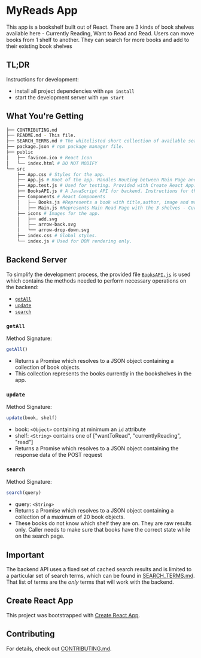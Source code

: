 # MyReads App

This app is a bookshelf built out of React. There are 3 kinds of book shelves available here - Currently Reading, Want to Read and Read. Users can move books from 1 shelf to another. They can search for more books and add to their existing book shelves

## TL;DR

Instructions for development:

* install all project dependencies with `npm install`
* start the development server with `npm start`

## What You're Getting
```bash
├── CONTRIBUTING.md
├── README.md - This file.
├── SEARCH_TERMS.md # The whitelisted short collection of available search terms for use with this app.
├── package.json # npm package manager file. 
├── public
│   ├── favicon.ico # React Icon
│   └── index.html # DO NOT MODIFY
└── src
    ├── App.css # Styles for the app.
    ├── App.js # Root of the app. Handles Routing between Main Page and Search Page. Also responsible for calling Backend APIs
    ├── App.test.js # Used for testing. Provided with Create React App.
    ├── BooksAPI.js # A JavaScript API for backend. Instructions for the methods are below.
    ├── Components # React Components
    │   ├── Books.js #Represents a book with title,author, image and move operations
    │   ├── Main.js #Represents Main Read Page with the 3 shelves - Currently Reading, Want To Read and Read
    ├── icons # Images for the app. 
    │   ├── add.svg
    │   ├── arrow-back.svg
    │   └── arrow-drop-down.svg
    ├── index.css # Global styles. 
    └── index.js # Used for DOM rendering only.
```

## Backend Server

To simplify the development process, the provided file [`BooksAPI.js`](src/BooksAPI.js) is used which contains the methods needed to perform necessary operations on the backend:

* [`getAll`](#getall)
* [`update`](#update)
* [`search`](#search)

### `getAll`

Method Signature:

```js
getAll()
```

* Returns a Promise which resolves to a JSON object containing a collection of book objects.
* This collection represents the books currently in the bookshelves in the app.

### `update`

Method Signature:

```js
update(book, shelf)
```

* book: `<Object>` containing at minimum an `id` attribute
* shelf: `<String>` contains one of ["wantToRead", "currentlyReading", "read"]  
* Returns a Promise which resolves to a JSON object containing the response data of the POST request

### `search`

Method Signature:

```js
search(query)
```

* query: `<String>`
* Returns a Promise which resolves to a JSON object containing a collection of a maximum of 20 book objects.
* These books do not know which shelf they are on. They are raw results only. Caller needs to make sure that books have the correct state while on the search page.

## Important
The backend API uses a fixed set of cached search results and is limited to a particular set of search terms, which can be found in [SEARCH_TERMS.md](SEARCH_TERMS.md). That list of terms are the _only_ terms that will work with the backend.

## Create React App

This project was bootstrapped with [Create React App](https://github.com/facebookincubator/create-react-app). 

## Contributing

For details, check out [CONTRIBUTING.md](CONTRIBUTING.md).
